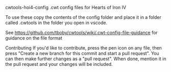 cwtools-hoi4-config
.cwt config files for Hearts of Iron IV

To use these copy the contents of the config folder and place it in a folder called .cwtools in the folder you open in vscode.

See https://github.com/tboby/cwtools/wiki/.cwt-config-file-guidance for guidance on the file format

Contributing
If you'd like to contribute, press the pen icon on any file, then press "Create a new branch for this commit and start a pull request". You can then make further changes as a "pull request". When done, mention it in the pull request and your changes will be included.
